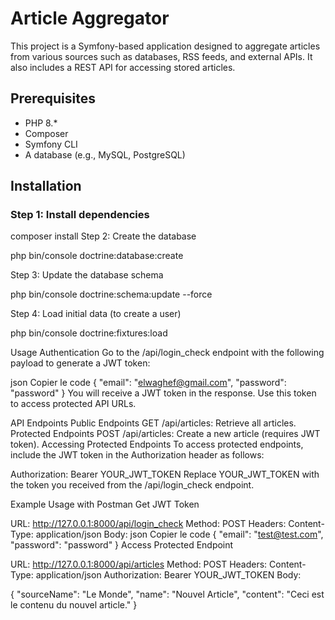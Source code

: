 # Article Aggregator

This project is a Symfony-based application designed to aggregate articles from various sources such as databases, RSS feeds, and external APIs. It also includes a REST API for accessing stored articles.

## Prerequisites

- PHP 8.*
- Composer
- Symfony CLI
- A database (e.g., MySQL, PostgreSQL)

## Installation

### Step 1: Install dependencies

composer install
Step 2: Create the database

php bin/console doctrine:database:create

Step 3: Update the database schema

php bin/console doctrine:schema:update --force

Step 4: Load initial data (to create a user)

php bin/console doctrine:fixtures:load

Usage
Authentication
Go to the /api/login_check endpoint with the following payload to generate a JWT token:

json
Copier le code
{
    "email": "elwaghef@gmail.com",
    "password": "password"
}
You will receive a JWT token in the response. Use this token to access protected API URLs.

API Endpoints
Public Endpoints
GET /api/articles: Retrieve all articles.
Protected Endpoints
POST /api/articles: Create a new article (requires JWT token).
Accessing Protected Endpoints
To access protected endpoints, include the JWT token in the Authorization header as follows:


Authorization: Bearer YOUR_JWT_TOKEN
Replace YOUR_JWT_TOKEN with the token you received from the /api/login_check endpoint.

Example Usage with Postman
Get JWT Token

URL: http://127.0.0.1:8000/api/login_check
Method: POST
Headers: Content-Type: application/json
Body:
json
Copier le code
{
    "email": "test@test.com",
    "password": "password"
}
Access Protected Endpoint

URL: http://127.0.0.1:8000/api/articles
Method: POST
Headers:
Content-Type: application/json
Authorization: Bearer YOUR_JWT_TOKEN
Body:

{
    "sourceName": "Le Monde",
    "name": "Nouvel Article",
    "content": "Ceci est le contenu du nouvel article."
}
